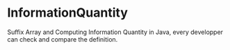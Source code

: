 # InformationQuantity

Suffix Array and Computing Information Quantity in Java, every developper can check and compare the definition.